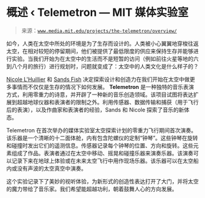 <!--yml

category: 未分类

date: 2024-05-27 14:58:50

-->

# 概述 ‹ Telemetron — MIT 媒体实验室

> 来源：[`www.media.mit.edu/projects/the-telemetron/overview/`](https://www.media.mit.edu/projects/the-telemetron/overview/)

如今，人类在太空中所处的环境是为了生存而设计的。人类被小心翼翼地穿梭往返太空，在相对较短的停留期间，他们被提供了最低限度的供应来保持生存并能够进行实验。当我们开始为在太空中的生活而不是短暂的访问（例如前往火星等地的六到八个月的旅行）进行规划时，问题就变成了：太空中的人类文化是什么样子的？

[Nicole L'Huillier](https://www.instagram.com/nico_lh/) 和 [Sands Fish](https://www.instagram.com/sandsfish) 决定探索设计和创造力在我们开始在太空中做更多事情而不仅仅是生存的情况下如何发展。 **Telemetron** 是一种独特的音乐表演方式，利用零重力的诗意，并开辟了一种新的音乐创造领域。该项目试图将表达扩展到超越地球仪器和表演者的限制之外。利用传感器、数据传输和捕获（用于飞行后的表演），以及作曲家和表演者的经验，Sands 和 Nicole 探索了音乐的新体态。

Telemetron 在首次举办的媒体实验室太空探索计划的零重力飞行期间首次演奏。该乐器是一个清晰的十二面体舱，内有包含陀螺仪的定制“钟琴”。这些钟琴在旋转和碰撞时发出它们的遥测信息。传感器记录每个钟琴的位置、方向和旋转。这些元素组成了作品。表演者通过在太空中移动、摇晃和碰撞乐器来演奏乐器。该演奏可以记录下来在地球上体验或在未来太空飞行中用作现场乐器。该乐器可以在太空船内或没有声波的太空真空中演奏。

这个实验记录下了美妙的视听体验，为新形式的创造性表达打开了大门，并将太空的魔力带给了音乐家。我们希望能超越功利，朝着鼓舞人心的方向发展。
